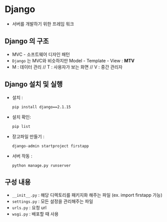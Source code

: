 # Django

- 서버를 개발하기 위한 프레임 워크



## Django 의 구조

- MVC - 소프트웨어 디자인 패턴
- `Django` 는 MVC와 비슷하지만 Model - Template - View : **MTV**
- M : 데이터 관리  //  T : 사용자가 보는 화면  //  V : 중간 관리자



## Django 설치 및 실행

- 설치 : 

  ```
  pip install django==2.1.15
  ```

- 설치 확인: 

  ```
  pip list
  ```

- 장고파일 만들기 : 

  ```
  django-admin startproject firstapp
  ```

- 서버 작동 : 

  ```
  python manage.py runserver
  ```



## 구성 내용

- `__init__.py` : 해당 디렉토리를 패키지화 해주는 파일 (ex. import firstapp 가능)
- `settings.py` : 모든 설정을 관리해주는 파일
- `urls.py` : 요청 url
- `wsgi.py` : 배포할 때 사용